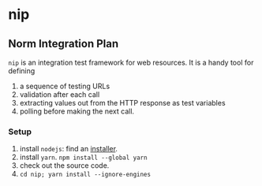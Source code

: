 # nip

## Norm Integration Plan

`nip` is an integration test framework for web resources. It is a handy tool for
defining 

1. a sequence of testing URLs
1. validation after each call
1. extracting values out from the HTTP response as test variables
1. polling before making the next call.

### Setup

1. install `nodejs`: find an [installer](https://nodejs.org/en/download/).
1. install `yarn`. `npm install --global yarn`
1. check out the source code.
1. `cd nip; yarn install --ignore-engines` 


